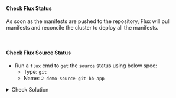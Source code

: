 #### Check Flux Status
As soon as the manifests are pushed to the repository, Flux will pull manifests and reconcile the cluster to deploy all the manifests.

<br>

#### Check Flux Source Status
- Run a `flux` cmd to `get` the `source` status using below spec:
    - Type: `git`
    - Name: `2-demo-source-git-bb-app`

<details><summary>Check Solution</summary>

```
flux reconcile source git flux-system

flux get source git 2-demo-source-git-bb-app
```{{exec}}

</details>

<br>

#### Check Flux Kustomization Status
- Run a `flux` cmd to `get` the `Kustomization` status using below spec:
    - Type: `kustomization`
    - Name: `2-demo-kustomize-git-bb-app`

<details><summary>Check Solution</summary>

```
flux get kustomization 2-demo-kustomize-git-bb-app
```{{exec}}

</details>

<br>

#### Check Kubernetes Namespace
A new namespace `2-demo` is created
```
k get ns
```{{exec}}

Check the status of deployment, pod, service are in `RUNNING` state
```
k -n 2-demo get all
```{{exec}}

#### Access the application on its NodePort
Now `access/play` Block Buster App - `version 7.2.0` using the below link:

# [Play Block Buster App - 7.2.0]({{TRAFFIC_HOST1_30002}})
